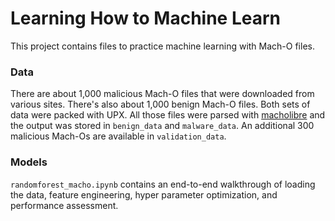 # Learning How to Machine Learn

This project contains files to practice machine learning with Mach-O files.

### Data
There are about 1,000 malicious Mach-O files that were downloaded from various sites. There's also about 1,000 benign Mach-O files. Both sets of data were packed with UPX. All those files were parsed with [macholibre](https://github.com/aaronst/macholibre) and the output was stored in `benign_data` and `malware_data`. An additional 300 malicious Mach-Os are available in `validation_data`.

### Models
`randomforest_macho.ipynb` contains an end-to-end walkthrough of loading the data, feature engineering, hyper parameter optimization, and performance assessment.